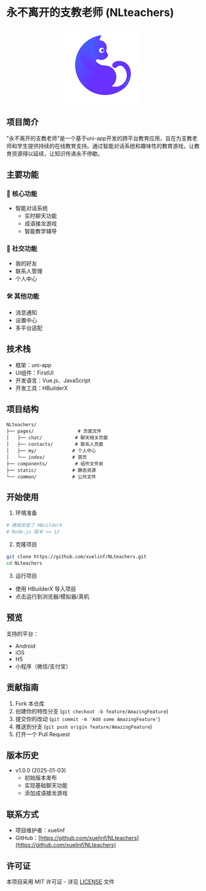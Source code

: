 # 永不离开的支教老师 (NLteachers)

<div align="center">
    <img src="static/images/common/logo.png" alt="Logo" width="200">
</div>

## 项目简介

"永不离开的支教老师"是一个基于uni-app开发的跨平台教育应用，旨在为支教老师和学生提供持续的在线教育支持。通过智能对话系统和趣味性的教育游戏，让教育资源得以延续，让知识传递永不停歇。

## 主要功能

### 🎯 核心功能
- 智能对话系统
  - 实时聊天功能
  - 成语接龙游戏
  - 智能教学辅导

### 👥 社交功能
- 我的好友
- 联系人管理
- 个人中心

### 🛠 其他功能
- 消息通知
- 设置中心
- 多平台适配

## 技术栈

- 框架：uni-app
- UI组件：FirstUI
- 开发语言：Vue.js、JavaScript
- 开发工具：HBuilderX

## 项目结构

```
NLteachers/
├── pages/                # 页面文件
│   ├── chat/            # 聊天相关页面
│   ├── contacts/        # 联系人页面
│   ├── my/             # 个人中心
│   └── index/          # 首页
├── components/          # 组件文件夹
├── static/             # 静态资源
└── common/             # 公共文件
```

## 开始使用

1. 环境准备
```bash
# 确保安装了 HBuilderX
# Node.js 版本 >= 12
```

2. 克隆项目
```bash
git clone https://github.com/xuelinf/NLteachers.git
cd NLteachers
```

3. 运行项目
- 使用 HBuilderX 导入项目
- 点击运行到浏览器/模拟器/真机

## 预览

支持的平台：
- Android
- iOS
- H5
- 小程序（微信/支付宝）

## 贡献指南

1. Fork 本仓库
2. 创建你的特性分支 (`git checkout -b feature/AmazingFeature`)
3. 提交你的改动 (`git commit -m 'Add some AmazingFeature'`)
4. 推送到分支 (`git push origin feature/AmazingFeature`)
5. 打开一个 Pull Request

## 版本历史

- v1.0.0 (2025-01-03)
  - 初始版本发布
  - 实现基础聊天功能
  - 添加成语接龙游戏

## 联系方式

- 项目维护者：xuelinf
- GitHub：[https://github.com/xuelinf/NLteachers](https://github.com/xuelinf/NLteachers)

## 许可证

本项目采用 MIT 许可证 - 详见 [LICENSE](LICENSE) 文件
